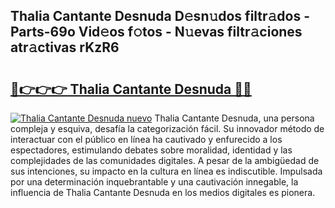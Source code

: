 ## Thalia Cantante Desnuda D𝚎sn𝚞dos filtr𝚊dos - Parts-69o Vid𝚎os f𝚘tos - N𝚞evas filtr𝚊ciones atr𝚊ctivas rKzR6

# <h2><a href="http://mbcrlez.tromn.icu/?c=Thalia+Cantante+Desnuda">🔗👉👉👉 Thalia Cantante Desnuda 🔗🔗</a></h2>

[![Thalia Cantante Desnuda nuevo](https://i.imgur.com/pEAQMta.gif)](http://mbcrlez.tromn.icu/?c=Thalia+Cantante+Desnuda)
Thalia Cantante Desnuda, una persona compleja y esquiva, desafía la categorización fácil. Su innovador método de interactuar con el público en línea ha cautivado y enfurecido a los espectadores, estimulando debates sobre moralidad, identidad y las complejidades de las comunidades digitales. A pesar de la ambigüedad de sus intenciones, su impacto en la cultura en línea es indiscutible. Impulsada por una determinación inquebrantable y una cautivación innegable, la influencia de Thalia Cantante Desnuda en los medios digitales es pionera.
